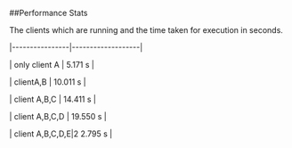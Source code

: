 ##Performance Stats

The clients which are running and the time taken for execution in seconds.

|----------------|-------------------|

|  only client A |       5.171  s    |

|  clientA,B     |       10.011 s    |

|  client A,B,C  |       14.411 s    |

| client A,B,C,D  |      19.550  s   |      

| client A,B,C,D,E|2      2.795   s  |
